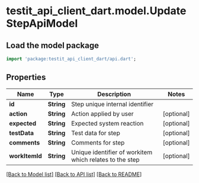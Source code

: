 # testit_api_client_dart.model.UpdateStepApiModel

## Load the model package
```dart
import 'package:testit_api_client_dart/api.dart';
```

## Properties
Name | Type | Description | Notes
------------ | ------------- | ------------- | -------------
**id** | **String** | Step unique internal identifier | 
**action** | **String** | Action applied by user | [optional] 
**expected** | **String** | Expected system reaction | [optional] 
**testData** | **String** | Test data for step | [optional] 
**comments** | **String** | Comments for step | [optional] 
**workItemId** | **String** | Unique identifier of workitem which relates to the step | [optional] 

[[Back to Model list]](../README.md#documentation-for-models) [[Back to API list]](../README.md#documentation-for-api-endpoints) [[Back to README]](../README.md)


